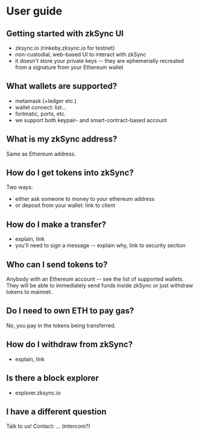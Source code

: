# User guide

## Getting started with zkSync UI 

- zksync.io (rinkeby.zksync.io for testnet)
- non-custodial, web-based UI to interact with zkSync
- it doesn't store your private keys -- they are ephemerially recreated from a signature from your Ethereum wallet

## What wallets are supported?

- metamask (+ledger etc.)
- wallet connect: list...
- fortmatic, ports, etc.
- we support both keypair- and smart-contract-based account

## What is my zkSync address?

Same as Ethereum address.

## How do I get tokens into zkSync?

Two ways:

- either ask someone to money to your ethereum address
- or deposit from your wallet: link to client

## How do I make a transfer?

- explain, link
- you'll need to sign a message -- explain why, link to security section

## Who can I send tokens to?

Anybody with an Ethereum account -- see the list of supported wallets. They will be able to immediately send funds inside zkSync or just withdraw tokens to mainnet.

## Do I need to own ETH to pay gas?

No, you pay in the tokens being transferred.

## How do I withdraw from zkSync?

- explain, link

## Is there a block explorer

- explorer.zksync.io

## I have a different question

Talk to us! Contact: ... (intercom?)
